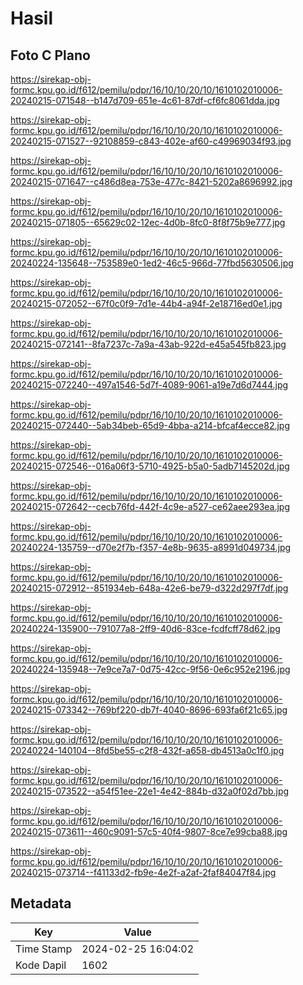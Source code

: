 # Hasil

## Foto C Plano

https://sirekap-obj-formc.kpu.go.id/f612/pemilu/pdpr/16/10/10/20/10/1610102010006-20240215-071548--b147d709-651e-4c61-87df-cf6fc8061dda.jpg

https://sirekap-obj-formc.kpu.go.id/f612/pemilu/pdpr/16/10/10/20/10/1610102010006-20240215-071527--92108859-c843-402e-af60-c49969034f93.jpg

https://sirekap-obj-formc.kpu.go.id/f612/pemilu/pdpr/16/10/10/20/10/1610102010006-20240215-071647--c486d8ea-753e-477c-8421-5202a8696992.jpg

https://sirekap-obj-formc.kpu.go.id/f612/pemilu/pdpr/16/10/10/20/10/1610102010006-20240215-071805--65629c02-12ec-4d0b-8fc0-8f8f75b9e777.jpg

https://sirekap-obj-formc.kpu.go.id/f612/pemilu/pdpr/16/10/10/20/10/1610102010006-20240224-135648--753589e0-1ed2-46c5-966d-77fbd5630506.jpg

https://sirekap-obj-formc.kpu.go.id/f612/pemilu/pdpr/16/10/10/20/10/1610102010006-20240215-072052--67f0c0f9-7d1e-44b4-a94f-2e18716ed0e1.jpg

https://sirekap-obj-formc.kpu.go.id/f612/pemilu/pdpr/16/10/10/20/10/1610102010006-20240215-072141--8fa7237c-7a9a-43ab-922d-e45a545fb823.jpg

https://sirekap-obj-formc.kpu.go.id/f612/pemilu/pdpr/16/10/10/20/10/1610102010006-20240215-072240--497a1546-5d7f-4089-9061-a19e7d6d7444.jpg

https://sirekap-obj-formc.kpu.go.id/f612/pemilu/pdpr/16/10/10/20/10/1610102010006-20240215-072440--5ab34beb-65d9-4bba-a214-bfcaf4ecce82.jpg

https://sirekap-obj-formc.kpu.go.id/f612/pemilu/pdpr/16/10/10/20/10/1610102010006-20240215-072546--016a06f3-5710-4925-b5a0-5adb7145202d.jpg

https://sirekap-obj-formc.kpu.go.id/f612/pemilu/pdpr/16/10/10/20/10/1610102010006-20240215-072642--cecb76fd-442f-4c9e-a527-ce62aee293ea.jpg

https://sirekap-obj-formc.kpu.go.id/f612/pemilu/pdpr/16/10/10/20/10/1610102010006-20240224-135759--d70e2f7b-f357-4e8b-9635-a8991d049734.jpg

https://sirekap-obj-formc.kpu.go.id/f612/pemilu/pdpr/16/10/10/20/10/1610102010006-20240215-072912--851934eb-648a-42e6-be79-d322d297f7df.jpg

https://sirekap-obj-formc.kpu.go.id/f612/pemilu/pdpr/16/10/10/20/10/1610102010006-20240224-135900--791077a8-2ff9-40d6-83ce-fcdfcff78d62.jpg

https://sirekap-obj-formc.kpu.go.id/f612/pemilu/pdpr/16/10/10/20/10/1610102010006-20240224-135948--7e9ce7a7-0d75-42cc-9f56-0e6c952e2196.jpg

https://sirekap-obj-formc.kpu.go.id/f612/pemilu/pdpr/16/10/10/20/10/1610102010006-20240215-073342--769bf220-db7f-4040-8696-693fa6f21c65.jpg

https://sirekap-obj-formc.kpu.go.id/f612/pemilu/pdpr/16/10/10/20/10/1610102010006-20240224-140104--8fd5be55-c2f8-432f-a658-db4513a0c1f0.jpg

https://sirekap-obj-formc.kpu.go.id/f612/pemilu/pdpr/16/10/10/20/10/1610102010006-20240215-073522--a54f51ee-22e1-4e42-884b-d32a0f02d7bb.jpg

https://sirekap-obj-formc.kpu.go.id/f612/pemilu/pdpr/16/10/10/20/10/1610102010006-20240215-073611--460c9091-57c5-40f4-9807-8ce7e99cba88.jpg

https://sirekap-obj-formc.kpu.go.id/f612/pemilu/pdpr/16/10/10/20/10/1610102010006-20240215-073714--f41133d2-fb9e-4e2f-a2af-2faf84047f84.jpg


## Metadata

| Key        | Value               |
| ---------- | ------------------- |
| Time Stamp | 2024-02-25 16:04:02 |
| Kode Dapil | 1602                |



